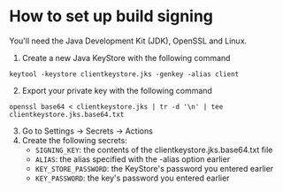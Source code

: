 # How to set up build signing
You'll need the Java Development Kit (JDK), OpenSSL and Linux.
1. Create a new Java KeyStore with the following command

`keytool -keystore clientkeystore.jks -genkey -alias client`

2. Export your private key with the following command

`openssl base64 < clientkeystore.jks | tr -d '\n' | tee clientkeystore.jks.base64.txt`

3. Go to Settings -> Secrets -> Actions
4. Create the following secrets:
    - `SIGNING_KEY`: the contents of the clientkeystore.jks.base64.txt file
    - `ALIAS`: the alias specified with the -alias option earlier
    - `KEY_STORE_PASSWORD`: the KeyStore's password you entered earlier
    - `KEY_PASSWORD`: the key's password you entered earlier
